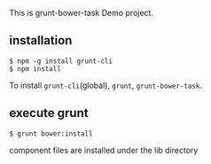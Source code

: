 This is grunt-bower-task Demo project.

## installation

```
$ npm -g install grunt-cli
$ npm install
```
To install `grunt-cli`(global), `grunt`, `grunt-bower-task`.

## execute grunt

```
$ grunt bower:install
```

component files are installed under the lib directory


